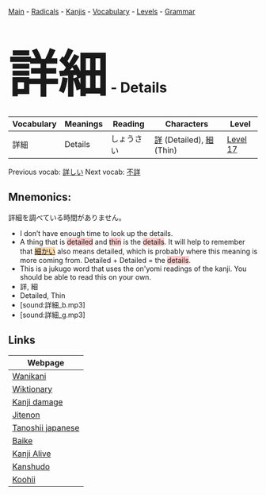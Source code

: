 <style> bigfont {font-size: 100px}</style>
[Main](../README.md) -
[Radicals](../radicals.md) -
[Kanjis](../kanjis.md) -
[Vocabulary](../vocabulary.md) -
[Levels](../levels.md) -
[Grammar](../grammar.md)
# <bigfont> 詳細</bigfont> - Details 

| Vocabulary | Meanings | Reading | Characters | Level |
| --- | --- | --- | --- | --- |
| 詳細 | Details | しょうさい |  [詳](../kanjis/詳.md) (Detailed), [細](../kanjis/細.md) (Thin) | [Level 17](../levels/wk_level17.md) |

Previous vocab: [詳しい](詳しい.md) Next vocab: [不詳](不詳.md) 

## Mnemonics:
詳細を調べている時間がありません。
* I don’t have enough time to look up the details.
* A thing that is <span style="background-color:#ffcccb"> detailed</span> and <span style="background-color:#ffcccb"> thin</span> is the <span style="background-color:#ffcccb"> details</span>. It will help to remember that <span style="background-color:#fed8b1"> [細かい](https://jisho.org/search/細かい)</span> also means detailed, which is probably where this meaning is more coming from. Detailed + Detailed = the <span style="background-color:#ffcccb"> details</span>.
* This is a jukugo word that uses the on'yomi readings of the kanji. You should be able to read this on your own.
* 詳, 細
* Detailed, Thin
* [sound:詳細_b.mp3]
* [sound:詳細_g.mp3]


## Links 

| Webpage |
| --- |
| [Wanikani          ](https://www.wanikani.com/kanji/詳細) |
| [Wiktionary        ](https://en.wiktionary.org/wiki/詳細) |
| [Kanji damage      ](http://www.kanjidamage.com/kanji/search?utf8=✓&q=詳細) |
| [Jitenon           ](https://jitenon.com/kanji/詳細) |
| [Tanoshii japanese ](https://www.tanoshiijapanese.com/dictionary/kanji.cfm?k=詳細) |
| [Baike             ](https://baike.baidu.com/item/詳細) |
| [Kanji Alive       ](https://app.kanjialive.com/詳細) |
| [Kanshudo          ](https://www.kanshudo.com/searchmn?q=詳細) |
| [Koohii            ](https://kanji.koohii.com/study/kanji/詳細) |
